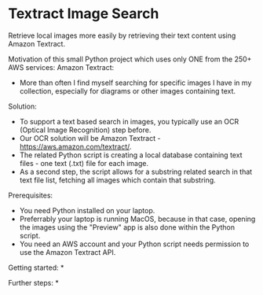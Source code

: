 # Textract Image Search
Retrieve local images more easily by retrieving their text content using Amazon Textract.

Motivation of this small Python project which uses only ONE from the 250+ AWS services: Amazon Textract:

* More than often I find myself searching for specific images I have in my collection, especially for diagrams or other images containing text.

Solution:
* To support a text based search in images, you typically use an OCR (Optical Image Recognition) step before.
* Our OCR solution will be Amazon Textract - https://aws.amazon.com/textract/.
* The related Python script is creating a local database containing text files - one text (.txt) file for each image.
* As a second step, the script allows for a substring related search in that text file list, fetching all images which contain that substring.

Prerequisites:
* You need Python installed on your laptop.
* Preferrably your laptop is running MacOS, because in that case, opening the images using the "Preview" app is also done within the Python script.
* You need an AWS account and your Python script needs permission to use the Amazon Textract API.

Getting started:
*

Further steps:
* 
